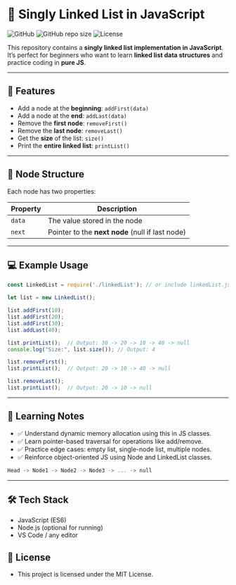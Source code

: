 # 🌟 Singly Linked List in JavaScript

![GitHub](https://img.shields.io/badge/JavaScript-ES6-yellow)
![GitHub repo size](https://img.shields.io/github/repo-size/yourusername/linked-list-js)
![License](https://img.shields.io/badge/License-MIT-green)

This repository contains a **singly linked list implementation in JavaScript**.  
It’s perfect for beginners who want to learn **linked list data structures** and practice coding in **pure JS**.

---

## 🚀 Features

- Add a node at the **beginning**: `addFirst(data)`  
- Add a node at the **end**: `addLast(data)`  
- Remove the **first node**: `removeFirst()`  
- Remove the **last node**: `removeLast()`  
- Get the **size** of the list: `size()`  
- Print the **entire linked list**: `printList()`  

---

## 📝 Node Structure

Each node has two properties:

| Property | Description |
|----------|-------------|
| `data`   | The value stored in the node |
| `next`   | Pointer to the **next node** (null if last node) |

---

## 💻 Example Usage

```javascript
const LinkedList = require('./linkedList'); // or include linkedList.js

let list = new LinkedList();

list.addFirst(10);
list.addFirst(20);
list.addFirst(30);
list.addLast(40);

list.printList();  // Output: 30 -> 20 -> 10 -> 40 -> null
console.log("Size:", list.size()); // Output: 4

list.removeFirst();
list.printList();  // Output: 20 -> 10 -> 40 -> null

list.removeLast();
list.printList();  // Output: 20 -> 10 -> null
```
---
## 🎯 Learning Notes

- ✅ Understand dynamic memory allocation using this in JS classes.
- ✅ Learn pointer-based traversal for operations like add/remove.
- ✅ Practice edge cases: empty list, single-node list, multiple nodes.
- ✅ Reinforce object-oriented JS using Node and LinkedList classes.
 

```rust
Head -> Node1 -> Node2 -> Node3 -> ... -> null
```
---

## 🛠️ Tech Stack
- JavaScript (ES6)
- Node.js (optional for running)
- VS Code / any editor

## 📜 License
- This project is licensed under the MIT License.
